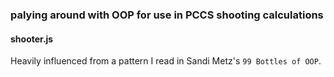 ### palying around with OOP for use in PCCS shooting calculations

#### shooter.js
Heavily influenced from a pattern I read in Sandi Metz's `99 Bottles of OOP`.